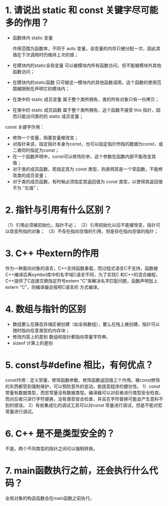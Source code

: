 # 1. 请说出 static 和 const 关键字尽可能多的作用？
+ 函数体内 static 变量
  
  作用范围为函数体，不同于 auto 变量，该变量的内存只被分配一次，因此其值在下次调用时仍维持上次的值；
+ 在模块内的static全局变量
  可以被模块内所有函数访问，但不能被模块外其他函数访问；
+ 在模块内的static函数
  只可被这一模块内的其他函数调用，这个函数的使用范围被限制在声明它的模块内；
+ 在类中的 static 成员变量
  属于整个类所拥有，类的所有对象只有一份拷贝；
+ 在类中的 static 成员函数
  属于整个类所拥有，这个函数不接受 this 指针，因而只能访问类的的 static 成员变量；

const 关键字作用：
+ 修饰一个变量，阻塞变量被改变；
+ 对指针来说，指定指针本身为const，也可以指定指针所指的数据为const，或二者同时指定为const；
+ 在一个函数声明中，const可以修饰形参，这个参数在函数内部不能改变其值；
+ 对于类的成员函数，若指定其为 const 类型，则表明其是一个常函数，不能修改类的成员变量；
+ 对于类的成员函数，有时候必须指定其返回值为 const 类型，以使得其返回值不为 “左值”；

# 2. 指针与引用有什么区别？
（1）引用必须被初始化，指针不必；
（2）引用初始化以后不能被改变，指针可以改变所指的对象；
（3）不存在指向空值的引用，但是存在指向空值的指针；

# 3. C++ 中extern的作用
作为一种面向对象的语言，C++支持函数重载，而过程式语言C不支持，函数被C++编译后再symbol库中的名字域C语言不同，为了实现C
和C++的混合编程，C++提供了C连接交换指定符号extern "C"来解决名字匹配问题，函数声明加上 extern "C"，则编译器会按照C语言的
方式编译。

# 4. 数组与指针的区别
+ 数组要么在静态存储区被创建（如全局数组），要么在栈上被创建。指针可以随时指向任意类型的内存块；
+ 修改内容上的差别
  数组和指针都指向常量字符串。
+ sizeof 计算上的差别

# 5. const与#define 相比，有何优点？
const作用：定义常量、修饰函数参数、修饰函数返回值三个作用。被const修饰的东西都受到强制保护，可以预防意外的变动，能提高程序的健壮性。
1）const 常量有数据类型，而宏常量没有数据类型。编译器可以对前者进行类型安全检查。而对后者只进行字符替换，没有类型安全检查，并且在字符替换可能会产生意料不到的错误。
2）有些集成化的调试工具可以对const 常量进行调试，但是不能对宏常量进行调试。

# 6. C++ 是不是类型安全的？
不是。两个不同类型的指针之间可以强制转换。

# 7. main函数执行之前，还会执行什么代码？
全局对象的构造函数会在main函数之前执行。
